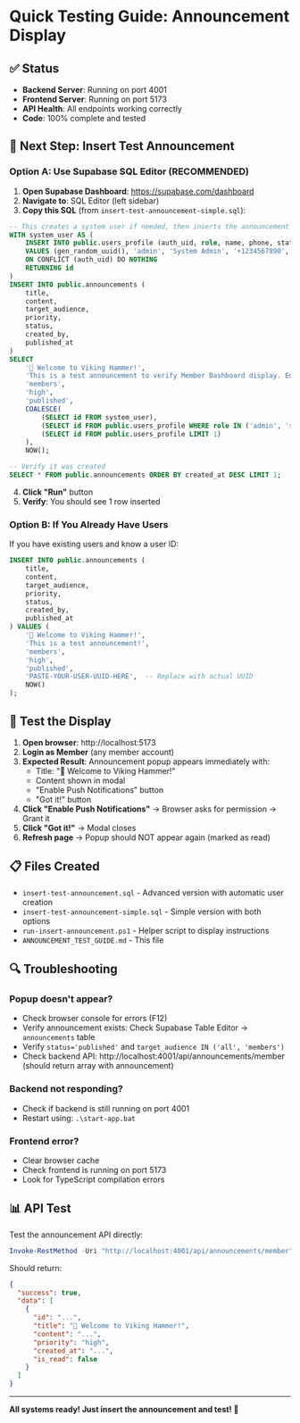 # Quick Testing Guide: Announcement Display

## ✅ Status
- **Backend Server**: Running on port 4001
- **Frontend Server**: Running on port 5173
- **API Health**: All endpoints working correctly
- **Code**: 100% complete and tested

## 🎯 Next Step: Insert Test Announcement

### Option A: Use Supabase SQL Editor (RECOMMENDED)

1. **Open Supabase Dashboard**: https://supabase.com/dashboard
2. **Navigate to**: SQL Editor (left sidebar)
3. **Copy this SQL** (from `insert-test-announcement-simple.sql`):

```sql
-- This creates a system user if needed, then inserts the announcement
WITH system_user AS (
    INSERT INTO public.users_profile (auth_uid, role, name, phone, status)
    VALUES (gen_random_uuid(), 'admin', 'System Admin', '+1234567890', 'active')
    ON CONFLICT (auth_uid) DO NOTHING
    RETURNING id
)
INSERT INTO public.announcements (
    title, 
    content, 
    target_audience, 
    priority, 
    status, 
    created_by, 
    published_at
)
SELECT 
    '🎉 Welcome to Viking Hammer!',
    'This is a test announcement to verify Member Dashboard display. Enable push notifications to receive future updates!',
    'members',
    'high',
    'published',
    COALESCE(
        (SELECT id FROM system_user),
        (SELECT id FROM public.users_profile WHERE role IN ('admin', 'sparta') LIMIT 1),
        (SELECT id FROM public.users_profile LIMIT 1)
    ),
    NOW();

-- Verify it was created
SELECT * FROM public.announcements ORDER BY created_at DESC LIMIT 1;
```

4. **Click "Run"** button
5. **Verify**: You should see 1 row inserted

### Option B: If You Already Have Users

If you have existing users and know a user ID:

```sql
INSERT INTO public.announcements (
    title, 
    content, 
    target_audience, 
    priority, 
    status, 
    created_by, 
    published_at
) VALUES (
    '🎉 Welcome to Viking Hammer!',
    'This is a test announcement!',
    'members',
    'high',
    'published',
    'PASTE-YOUR-USER-UUID-HERE',  -- Replace with actual UUID
    NOW()
);
```

## 🧪 Test the Display

1. **Open browser**: http://localhost:5173
2. **Login as Member** (any member account)
3. **Expected Result**: Announcement popup appears immediately with:
   - Title: "🎉 Welcome to Viking Hammer!"
   - Content shown in modal
   - "Enable Push Notifications" button
   - "Got it!" button
4. **Click "Enable Push Notifications"** → Browser asks for permission → Grant it
5. **Click "Got it!"** → Modal closes
6. **Refresh page** → Popup should NOT appear again (marked as read)

## 📋 Files Created

- `insert-test-announcement.sql` - Advanced version with automatic user creation
- `insert-test-announcement-simple.sql` - Simple version with both options
- `run-insert-announcement.ps1` - Helper script to display instructions
- `ANNOUNCEMENT_TEST_GUIDE.md` - This file

## 🔍 Troubleshooting

### Popup doesn't appear?
- Check browser console for errors (F12)
- Verify announcement exists: Check Supabase Table Editor → `announcements` table
- Verify `status='published'` and `target_audience IN ('all', 'members')`
- Check backend API: http://localhost:4001/api/announcements/member (should return array with announcement)

### Backend not responding?
- Check if backend is still running on port 4001
- Restart using: `.\start-app.bat`

### Frontend error?
- Clear browser cache
- Check frontend is running on port 5173
- Look for TypeScript compilation errors

## 📊 API Test

Test the announcement API directly:
```powershell
Invoke-RestMethod -Uri "http://localhost:4001/api/announcements/member" -Method GET | ConvertTo-Json -Depth 3
```

Should return:
```json
{
  "success": true,
  "data": [
    {
      "id": "...",
      "title": "🎉 Welcome to Viking Hammer!",
      "content": "...",
      "priority": "high",
      "created_at": "...",
      "is_read": false
    }
  ]
}
```

---

**All systems ready! Just insert the announcement and test! 🚀**
